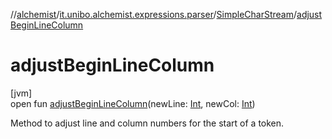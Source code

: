 //[alchemist](../../../index.md)/[it.unibo.alchemist.expressions.parser](../index.md)/[SimpleCharStream](index.md)/[adjustBeginLineColumn](adjust-begin-line-column.md)

# adjustBeginLineColumn

[jvm]\
open fun [adjustBeginLineColumn](adjust-begin-line-column.md)(newLine: [Int](https://kotlinlang.org/api/latest/jvm/stdlib/kotlin/-int/index.html), newCol: [Int](https://kotlinlang.org/api/latest/jvm/stdlib/kotlin/-int/index.html))

Method to adjust line and column numbers for the start of a token.
